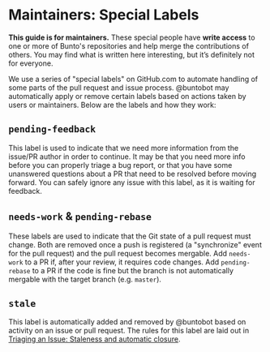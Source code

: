 # Maintainers: Special Labels

**This guide is for maintainers.** These special people have **write access** to one or more of Bunto's repositories and help merge the contributions of others. You may find what is written here interesting, but it’s definitely not for everyone.

We use a series of "special labels" on GitHub.com to automate handling of some parts of the pull request and issue process. @buntobot may automatically apply or remove certain labels based on actions taken by users or maintainers. Below are the labels and how they work:

## `pending-feedback`

This label is used to indicate that we need more information from the issue/PR author in order to continue. It may be that you need more info before you can properly triage a bug report, or that you have some unanswered questions about a PR that need to be resolved before moving forward. You can safely ignore any issue with this label, as it is waiting for feedback.

## `needs-work` & `pending-rebase`

These labels are used to indicate that the Git state of a pull request must change. Both are removed once a push is registered (a "synchronize" event for the pull request) and the pull request becomes mergable. Add `needs-work` to a PR if, after your review, it requires code changes. Add `pending-rebase` to a PR if the code is fine but the branch is not automatically mergable with the target branch (e.g. `master`).

## `stale`

This label is automatically added and removed by @buntobot based on activity on an issue or pull request. The rules for this label are laid out in [Triaging an Issue: Staleness and automatic closure](triaging-an-issue.md#staleness-and-automatic-closure).
